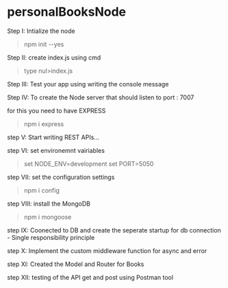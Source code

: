 # personalBooksNode

Step I:
Intialize the node

> npm init --yes

Step II:
create index.js using cmd

> type nul>index.js

Step III:
Test your app using writing the console message

Step IV:
To create the Node server that should listen to port : 7007

for this you need to have EXPRESS

> npm i express

step V:
Start writing REST APIs...

step VI:
set environemnt vairiables

> set NODE_ENV=development
> set PORT=5050

step VII:
set the configuration settings

> npm i config

step VIII:
install the MongoDB

> npm i mongoose

step IX:
Coonected to DB and create the seperate startup for db connection - Single responsibility principle

step X:
Implement the custom middleware function for async and error

step XI:
Created the Model and Router for Books

step XII: testing of the API get and post using Postman tool
